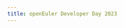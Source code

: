 ```yaml
---
title: openEuler Developer Day 2023
---
```


<script setup lang="ts">
  import TheDevday2025 from '~@/views/summit/devday2025/TheDevday2025.vue'
</script>

<TheDevday2025 />
